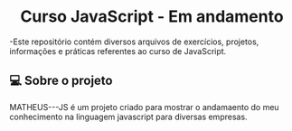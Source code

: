 
<h1 align="center"> 
	 Curso JavaScript - Em andamento
</h1>

-Este repositório contém diversos arquivos de exercícios, projetos, informações e práticas referentes ao curso de JavaScript.

## 💻 Sobre o projeto
MATHEUS---JS é um projeto criado para mostrar o andamaento do meu conhecimento na linguagem javascript para diversas empresas.




